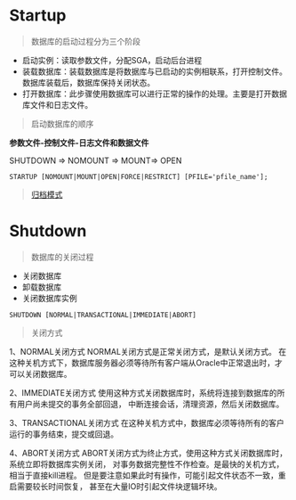 # Startup

> 数据库的启动过程分为三个阶段

- 启动实例：读取参数文件，分配SGA，启动后台进程
- 装载数据库：装载数据库是将数据库与已启动的实例相联系，打开控制文件。数据库装载后，数据库保持关闭状态。
- 打开数据库：此步骤使用数据库可以进行正常的操作的处理。主要是打开数据库文件和日志文件。 

> 启动数据库的顺序

**参数文件-控制文件-日志文件和数据文件**

SHUTDOWN => NOMOUNT => MOUNT=> OPEN

```oracle
STARTUP [NOMOUNT|MOUNT|OPEN|FORCE|RESTRICT] [PFILE='pfile_name'];
```

> [归档模式](../sql_demo/mgmt/arch_db_name.sql)

# Shutdown

> 数据库的关闭过程

- 关闭数据库
- 卸载数据库
- 关闭数据库实例

```oracle
SHUTDOWN [NORMAL|TRANSACTIONAL|IMMEDIATE|ABORT]
```

> 关闭方式

1、NORMAL关闭方式
NORMAL关闭方式是正常关闭方式，是默认关闭方式。
在这种关机方式下，数据库服务器必须等待所有客户端从Oracle中正常退出时，才可以关闭数据库。

2、IMMEDIATE关闭方式
使用这种方式关闭数据库时，系统将连接到数据库的所有用户尚未提交的事务全部回退，
中断连接会话，清理资源，然后关闭数据库。

3、TRANSACTIONAL关闭方式
在这种关机方式中，数据库必须等待所有的客户运行的事务结束，提交或回退。

4、ABORT关闭方式
ABORT关闭方式为终止方式，使用这种方式关闭数据库时，系统立即将数据库实例关闭，
对事务数据完整性不作检查。是最快的关机方式，相当于直接kill进程。
但是要注意如果此时有操作，可能引起文件状态不一致，重启需要较长时间恢复，
甚至在大量IO时引起文件块逻辑坏块。